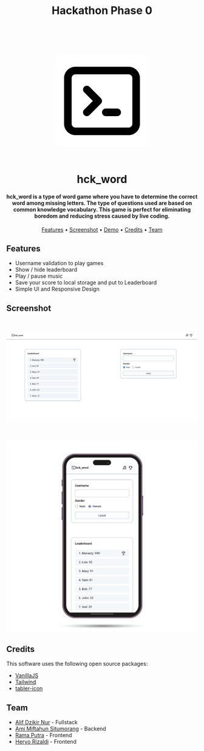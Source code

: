 <h1 align="center"> Hackathon Phase 0 </h1>

<h1 align="center">
  <br>

![screenshot](./terminal-2.png)

  <br>
  hck_word
  <br>
</h1>

<h4 align="center">hck_word is a type of word game where you have to determine the correct word among missing letters. The type of questions used are based on common knowledge vocabulary. This game is perfect for eliminating boredom and reducing stress caused by live coding.</h4>

<p align="center">
  <a href="#features">Features</a> •
  <a href="#screenshot">Screenshot</a> •
  <a href="https://dziunincode69.github.io/scramble-word.github.io/" target="_blank">Demo</a> •
  <a href="#credits">Credits</a> •
  <a href="#credits">Team</a> 
</p>

## Features

- Username validation to play games
- Show / hide leaderboard
- Play / pause music
- Save your score to local storage and put to Leaderboard
- Simple UI and Responsive Design

## Screenshot

<br>

![screenshot](./screenshot-web.png)

<br>

![screenshot](./iphone-hckword.png)

## Credits

This software uses the following open source packages:

- [VanillaJS](http://vanilla-js.com/)
- [Tailwind](https://tailwindcss.com/)
- [tabler-icon](https://tabler-icons.io/)

## Team

- [Alif Dzikir Nur](https://github.com/dziunincode69) - Fullstack <br>
- [Ami Miftahun Situmorang](https://github.com/AmiMiftahul) - Backend<br>
- [Rama Putra](https://github.com/ramaedwindap) - Frontend <br>
- [Heryo Rizaldi](https://github.com/jonoman31) - Frontend <br>
